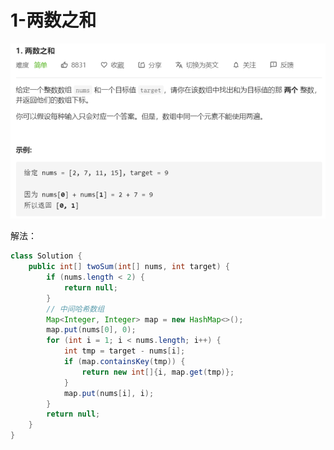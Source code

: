 # 1-两数之和

![image-20200806231051789](images/image-20200806231051789.png)

解法：

```java
class Solution {
    public int[] twoSum(int[] nums, int target) {
        if (nums.length < 2) {
            return null;
        }
        // 中间哈希数组
        Map<Integer, Integer> map = new HashMap<>();
        map.put(nums[0], 0);
        for (int i = 1; i < nums.length; i++) {
            int tmp = target - nums[i];
            if (map.containsKey(tmp)) {
                return new int[]{i, map.get(tmp)};
            }
            map.put(nums[i], i);
        }
        return null;
    }
}
```

